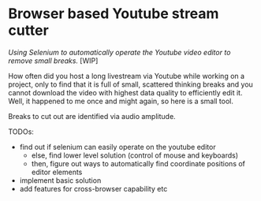 # Browser based Youtube stream cutter

*Using Selenium to automatically operate the Youtube video editor to remove small breaks.* [WIP]

How often did you host a long livestream via Youtube while working on a project,
only to find that it is full of small, scattered thinking breaks and you cannot download
the video with highest data quality to efficiently edit it.
Well, it happened to me once and might again, so here is a small tool.

Breaks to cut out are identified via audio amplitude.

TODOs:
- find out if selenium can easily operate on the youtube editor
	- else, find lower level solution (control of mouse and keyboards)
	- then, figure out ways to automatically find coordinate positions of editor elements
- implement basic solution
- add features for cross-browser capability etc
